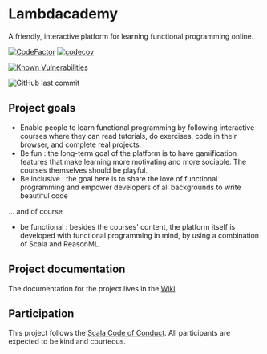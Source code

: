# Lambdacademy

A friendly, interactive platform for learning functional programming online.

[![CodeFactor](https://www.codefactor.io/repository/github/gbogard/lambdacademy/badge)](https://www.codefactor.io/repository/github/gbogard/lambdacademy)
[![codecov](https://codecov.io/gh/gbogard/lambdacademy/branch/master/graph/badge.svg)](https://codecov.io/gh/gbogard/lambdacademy)

[![Known Vulnerabilities](https://snyk.io/test/github/gbogard/lambdacademy/badge.svg)](https://snyk.io/test/github/{username}/{repo})

![GitHub last commit](https://img.shields.io/github/last-commit/gbogard/lambdacademy)

## Project goals

- Enable people to learn functional programming by following interactive courses where they
can read tutorials, do exercises, code in their browser, and complete real projects.
- Be fun : the long-term goal of the platform is to have gamification features that make learning more motivating and more sociable. The courses themselves should be playful.
- Be inclusive : the goal here is to share the love of functional programming and empower developers of all backgrounds to write beautiful code

... and of course

- be functional : besides the courses' content, the platform itself is developed with functional
programming in mind, by using a combination of Scala and ReasonML.

## Project documentation

The documentation for the project lives in the [Wiki](https://github.com/gbogard/lambdacademy/wiki).

## Participation

This project follows the [Scala Code of Conduct](https://www.scala-lang.org/conduct/). All participants are expected to be kind and courteous. 